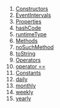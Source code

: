 1.  [Constructors](constants_recurrence_values/EventIntervals-class.html#constructors)
2.  [EventIntervals](constants_recurrence_values/EventIntervals/EventIntervals.html)
3.  [Properties](constants_recurrence_values/EventIntervals-class.html#instance-properties)
4.  [hashCode](https://api.flutter.dev/flutter/dart-core/Object/hashCode.html)
5.  [runtimeType](https://api.flutter.dev/flutter/dart-core/Object/runtimeType.html)
6.  [Methods](constants_recurrence_values/EventIntervals-class.html#instance-methods)
7.  [noSuchMethod](https://api.flutter.dev/flutter/dart-core/Object/noSuchMethod.html)
8.  [toString](https://api.flutter.dev/flutter/dart-core/Object/toString.html)
9.  [Operators](constants_recurrence_values/EventIntervals-class.html#operators)
10. [operator
    ==](https://api.flutter.dev/flutter/dart-core/Object/operator_equals.html)
11. [Constants](constants_recurrence_values/EventIntervals-class.html#constants)
12. [daily](constants_recurrence_values/EventIntervals/daily-constant.html)
13. [monthly](constants_recurrence_values/EventIntervals/monthly-constant.html)
14. [weekly](constants_recurrence_values/EventIntervals/weekly-constant.html)
15. [yearly](constants_recurrence_values/EventIntervals/yearly-constant.html)
